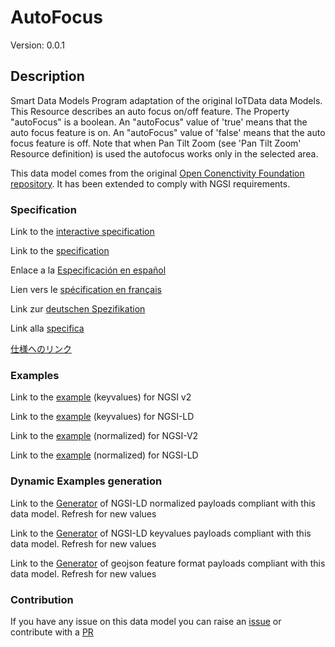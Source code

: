 # AutoFocus
Version: 0.0.1

## Description 

Smart Data Models Program adaptation of the original IoTData data Models. This Resource describes an auto focus on/off feature.
The Property "autoFocus" is a boolean.
An "autoFocus" value of 'true' means that the auto focus feature is on.
An "autoFocus" value of 'false' means that the auto focus feature is off.
Note that when Pan Tilt Zoom (see 'Pan Tilt Zoom' Resource definition) is used the autofocus works only in the selected area.

This data model comes from the original [Open Conenctivity Foundation repository](https://github.com/openconnectivityfoundation/IoTDataModels). It has been extended to comply with NGSI requirements.
### Specification

Link to the [interactive specification](https://swagger.lab.fiware.org/?url=https://smart-data-models.github.io/dataModel.OCF/AutoFocus/swagger.yaml)

Link to the [specification](https://github.com/smart-data-models/dataModel.OCF/blob/master/AutoFocus/doc/spec.md)

Enlace a la [Especificación en español](https://github.com/smart-data-models/dataModel.OCF/blob/master/AutoFocus/doc/spec_ES.md)

Lien vers le [spécification en français](https://github.com/smart-data-models/dataModel.OCF/blob/master/AutoFocus/doc/spec_FR.md)

Link zur [deutschen Spezifikation](https://github.com/smart-data-models/dataModel.OCF/blob/master/AutoFocus/doc/spec_DE.md)

Link alla [specifica](https://github.com/smart-data-models/dataModel.OCF/blob/master/AutoFocus/doc/spec_IT.md)

[仕様へのリンク](https://github.com/smart-data-models/dataModel.OCF/blob/master/AutoFocus/doc/spec_JA.md)
### Examples

Link to the [example](https://smart-data-models.github.io/dataModel.OCF/AutoFocus/examples/example.json) (keyvalues) for NGSI v2

Link to the [example](https://smart-data-models.github.io/dataModel.OCF/AutoFocus/examples/example.jsonld) (keyvalues) for NGSI-LD

Link to the [example](https://smart-data-models.github.io/dataModel.OCF/AutoFocus/examples/example-normalized.json) (normalized) for NGSI-V2

Link to the [example](https://smart-data-models.github.io/dataModel.OCF/AutoFocus/examples/example-normalized.jsonld) (normalized) for NGSI-LD
### Dynamic Examples generation

Link to the [Generator](https://smartdatamodels.org/extra/ngsi-ld_generator.php?schemaUrl=https://raw.githubusercontent.com/smart-data-models/dataModel.OCF/master/AutoFocus/schema.json&email=info@smartdatamodels.org) of NGSI-LD normalized payloads compliant with this data model. Refresh for new values

Link to the [Generator](https://smartdatamodels.org/extra/ngsi-ld_generator_keyvalues.php?schemaUrl=https://raw.githubusercontent.com/smart-data-models/dataModel.OCF/master/AutoFocus/schema.json&email=info@smartdatamodels.org) of NGSI-LD keyvalues payloads compliant with this data model. Refresh for new values

Link to the [Generator](https://smartdatamodels.org/extra/geojson_features_generator.php?schemaUrl=https://raw.githubusercontent.com/smart-data-models/dataModel.OCF/master/AutoFocus/schema.json&email=info@smartdatamodels.org) of geojson feature format payloads compliant with this data model. Refresh for new values
### Contribution

 If you have any issue on this data model you can raise an [issue](https://github.com/smart-data-models/dataModel.OCF/issues)  or contribute with a [PR](https://github.com/smart-data-models/dataModel.OCF/pulls)